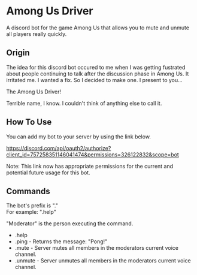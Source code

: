 # Among Us Driver
A discord bot for the game Among Us that allows you to mute and unmute all players really quickly.

Origin
-----------

The idea for this discord bot occured to me when I was getting fustrated about people continuing to talk after the discussion phase in Among Us. It irritated me. I wanted a fix. So I decided to make one. I present to you...

The Among Us Driver!  

Terrible name, I know. I couldn't think of anything else to call it.

How To Use
-----------
You can add my bot to your server by using the link below.

https://discord.com/api/oauth2/authorize?client_id=757258351146041474&permissions=326122832&scope=bot

Note: This link now has appropriate permissions for the current and potential future usage for this bot.

Commands
-----------
The bot's prefix is "."  
For example: ".help"


"Moderator" is the person executing the command.

* .help
* .ping - Returns the message: "Pong!"
* .mute - Server mutes all members in the moderators current voice channel.
* .unmute - Server unmutes all members in the moderators current voice channel.
